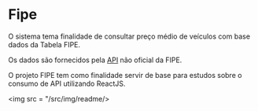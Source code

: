 
<h1>Fipe</h1>

O sistema tema finalidade de consultar preço médio de veículos com base dados da Tabela FIPE. 

Os dados são fornecidos pela <a href="https://github.com/deividfortuna/fipe">API</a> não oficial da FIPE.

O projeto FIPE tem como finalidade servir de base para estudos sobre o consumo de API utilizando ReactJS.

<img src = "/src/img/readme/>